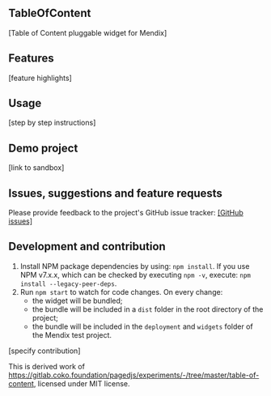 ## TableOfContent
[Table of Content pluggable widget for Mendix]

## Features
[feature highlights]

## Usage
[step by step instructions]

## Demo project
[link to sandbox]

## Issues, suggestions and feature requests
Please provide feedback to the project's GitHub issue tracker:
[[GitHub issues]](https://github.com/DE-AMS-AD-TECUNIVERS/mendix-toc-widget/issues)

## Development and contribution

1. Install NPM package dependencies by using: `npm install`. If you use NPM v7.x.x, which can be checked by executing `npm -v`, execute: `npm install --legacy-peer-deps`.
1. Run `npm start` to watch for code changes. On every change:
    - the widget will be bundled;
    - the bundle will be included in a `dist` folder in the root directory of the project;
    - the bundle will be included in the `deployment` and `widgets` folder of the Mendix test project.

[specify contribution]

This is derived work of https://gitlab.coko.foundation/pagedjs/experiments/-/tree/master/table-of-content, licensed under MIT license.
